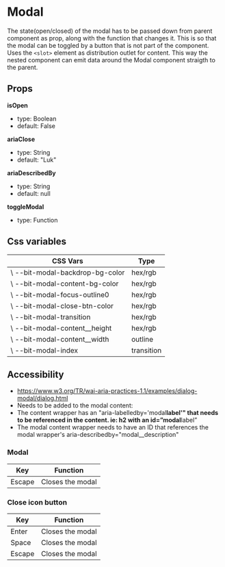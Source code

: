 # Modal

The state(open/closed) of the modal has to be passed down from parent component as prop, along with the function that changes it. This is so that the modal can be toggled by a button that is not part of the component. Uses the `<slot>` element as distribution outlet for content. This way the nested component can emit data around the Modal component straigth to the parent.

## Props

**isOpen**

- type: Boolean
- default: False

**ariaClose**

- type: String
- default: "Luk"

**ariaDescribedBy**

- type: String
- default: null

**toggleModal**

- type: Function

## Css variables

| CSS Vars                        | Type       |
| ------------------------------- | ---------- |
| \ --bit-modal-backdrop-bg-color | hex/rgb    |
| \ --bit-modal-content-bg-color  | hex/rgb    |
| \ --bit-modal-focus-outline0    | hex/rgb    |
| \ --bit-modal-close-btn-color   | hex/rgb    |
| \ --bit-modal-transition        | hex/rgb    |
| \ --bit-modal-content\_\_height | hex/rgb    |
| \ --bit-modal-content\_\_width  | outline    |
| \ --bit-modal-index             | transition |

## Accessibility

- https://www.w3.org/TR/wai-aria-practices-1.1/examples/dialog-modal/dialog.html
- Needs to be added to the modal content:
- The content wrapper has an "aria-labelledby='modal**label'" that needs to be referenced in the content. ie: h2 with an id=”modal**label”
- The modal content wrapper needs to have an ID that references the modal wrapper's aria-describedby="modal\_\_description"

### Modal

| Key    | Function         |
| ------ | ---------------- |
| Escape | Closes the modal |

### Close icon button

| Key    | Function         |
| ------ | ---------------- |
| Enter  | Closes the modal |
| Space  | Closes the modal |
| Escape | Closes the modal |
